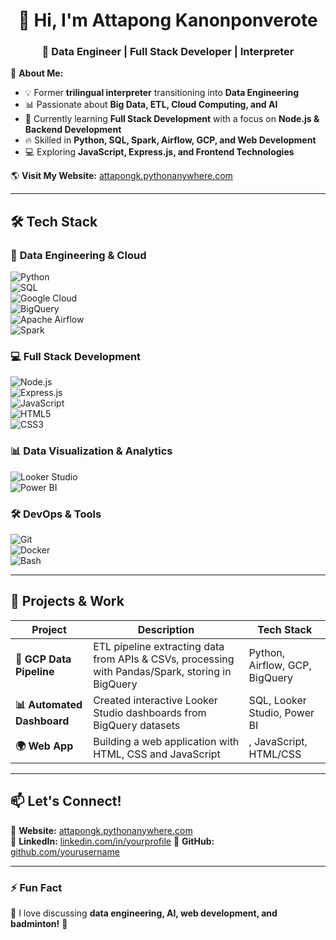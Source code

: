 <h1 align="center">👋 Hi, I'm Attapong Kanonponverote</h1>  
<h3 align="center">🚀 Data Engineer | Full Stack Developer | Interpreter</h3>  

🎯 **About Me:**  
- 💡 Former **trilingual interpreter** transitioning into **Data Engineering**  
- 📊 Passionate about **Big Data, ETL, Cloud Computing, and AI**  
- 🚀 Currently learning **Full Stack Development** with a focus on **Node.js & Backend Development**  
- 🔥 Skilled in **Python, SQL, Spark, Airflow, GCP, and Web Development**  
- 💻 Exploring **JavaScript, Express.js, and Frontend Technologies**  

🌎 **Visit My Website:** [attapongk.pythonanywhere.com](https://attapongk.pythonanywhere.com/index.html)  

---

## 🛠 **Tech Stack**  

### 🚀 **Data Engineering & Cloud**  
![Python](https://img.shields.io/badge/-Python-3776AB?logo=python&logoColor=white)  
![SQL](https://img.shields.io/badge/-SQL-4479A1?logo=sqlite&logoColor=white)  
![Google Cloud](https://img.shields.io/badge/-Google%20Cloud-4285F4?logo=googlecloud&logoColor=white)  
![BigQuery](https://img.shields.io/badge/-BigQuery-0057E7?logo=googlebigquery&logoColor=white)  
![Apache Airflow](https://img.shields.io/badge/-Apache%20Airflow-017CEE?logo=apacheairflow&logoColor=white)  
![Spark](https://img.shields.io/badge/-Apache%20Spark-FDEE21?logo=apachespark&logoColor=black)  

### 💻 **Full Stack Development**  
![Node.js](https://img.shields.io/badge/-Node.js-339933?logo=node.js&logoColor=white)  
![Express.js](https://img.shields.io/badge/-Express.js-000000?logo=express&logoColor=white)  
![JavaScript](https://img.shields.io/badge/-JavaScript-F7DF1E?logo=javascript&logoColor=black)  
![HTML5](https://img.shields.io/badge/-HTML5-E34F26?logo=html5&logoColor=white)  
![CSS3](https://img.shields.io/badge/-CSS3-1572B6?logo=css3&logoColor=white)  

### 📊 **Data Visualization & Analytics**  
![Looker Studio](https://img.shields.io/badge/-Looker%20Studio-4285F4?logo=googleanalytics&logoColor=white)  
![Power BI](https://img.shields.io/badge/-Power%20BI-F2C811?logo=powerbi&logoColor=black)  

### 🛠 **DevOps & Tools**  
![Git](https://img.shields.io/badge/-Git-F05032?logo=git&logoColor=white)  
![Docker](https://img.shields.io/badge/-Docker-2496ED?logo=docker&logoColor=white)  
![Bash](https://img.shields.io/badge/-Bash-121011?logo=gnubash&logoColor=white)  

---

## 🚀 **Projects & Work**  
| Project | Description | Tech Stack |  
|---------|------------|------------|  
| **🚀 GCP Data Pipeline** | ETL pipeline extracting data from APIs & CSVs, processing with Pandas/Spark, storing in BigQuery | Python, Airflow, GCP, BigQuery |  
| **📊 Automated Dashboard** | Created interactive Looker Studio dashboards from BigQuery datasets | SQL, Looker Studio, Power BI |  
| **🌍 Web App** | Building a web application with HTML, CSS and JavaScript | , JavaScript, HTML/CSS |  

---

## 📫 **Let's Connect!**  
📌 **Website:** [attapongk.pythonanywhere.com](https://attapongk.pythonanywhere.com/index.html)  
📌 **LinkedIn:** [linkedin.com/in/yourprofile]([https://www.linkedin.com/in/yourprofile](https://www.linkedin.com/in/atta-kanokpon/))  
📌 **GitHub:** [github.com/yourusername]([https://github.com/yourusername](https://github.com/l3elphoS1))  

---

### ⚡ **Fun Fact**  
💬 I love discussing **data engineering, AI, web development, and badminton!** 🏸  

<!--
**l3elphoS1/l3elphoS1** is a ✨ _special_ ✨ repository because its `README.md` (this file) appears on your GitHub profile.

Here are some ideas to get you started:

- 🔭 I’m currently working on ...
- 🌱 I’m currently learning ...
- 👯 I’m looking to collaborate on ...
- 🤔 I’m looking for help with ...
- 💬 Ask me about ...
- 📫 How to reach me: ...
- 😄 Pronouns: ...
- ⚡ Fun fact: ...
-->
